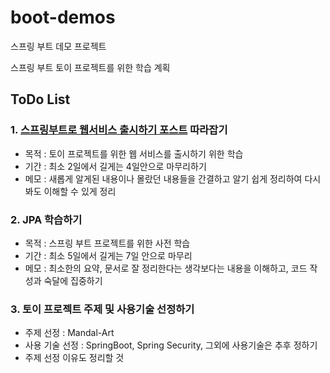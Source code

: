 # boot-demos
스프링 부트 데모 프로젝트

스프링 부트 토이 프로젝트를 위한 학습 계획

## ToDo List

### 1. [스프링부트로 웹서비스 출시하기 포스트](https://jojoldu.tistory.com/250?category=635883) 따라잡기
- 목적 : 토이 프로젝트를 위한 웹 서비스를 출시하기 위한 학습
- 기간 : 최소 2일에서 길게는 4일안으로 마무리하기
- 메모 : 새롭게 알게된 내용이나 몰랐던 내용들을 간결하고 알기 쉽게 정리하여 다시 봐도 이해할 수 있게 정리

### 2. JPA 학습하기
- 목적 : 스프링 부트 프로젝트를 위한 사전 학습
- 기간 : 최소 5일에서 길게는 7일 안으로 마무리
- 메모 : 최소한의 요약, 문서로 잘 정리한다는 생각보다는 내용을 이해하고, 코드 작성과 숙달에 집중하기

### 3. 토이 프로젝트 주제 및 사용기술 선정하기
- 주제 선정 : Mandal-Art
- 사용 기술 선정 : SpringBoot, Spring Security, 그외에 사용기술은 추후 정하기
- 주제 선정 이유도 정리할 것
